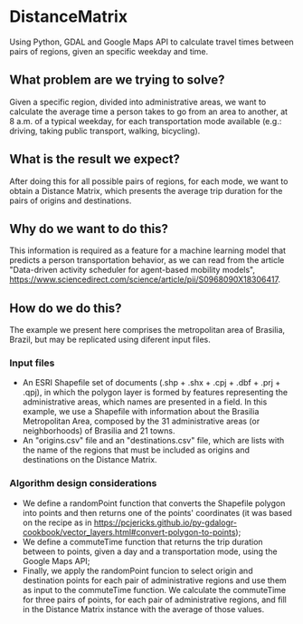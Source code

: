 # DistanceMatrix
Using Python, GDAL and Google Maps API to calculate travel times between pairs of regions, given an specific weekday and time.

## What problem are we trying to solve?
Given a specific region, divided into administrative areas, we want to calculate the average time a person takes to go from an area to another, at 8 a.m. of a typical weekday, for each transportation mode available (e.g.: driving, taking public transport, walking, bicycling). 

## What is the result we expect?
After doing this for all possible pairs of regions, for each mode, we want to obtain a Distance Matrix, which presents the average trip duration for the pairs of origins and destinations.

## Why do we want to do this?
This information is required as a feature for a machine learning model that predicts a person transportation behavior, as we can read from the article "Data-driven activity scheduler for agent-based mobility models", https://www.sciencedirect.com/science/article/pii/S0968090X18306417.

## How do we do this?
The example we present here comprises the metropolitan area of Brasilia, Brazil, but may be replicated using diferent input files.

### Input files
* An ESRI Shapefile set of documents (.shp + .shx + .cpj + .dbf + .prj + .qpj), in which the polygon layer is formed by features representing the administrative areas, which names are presented in a field. In this example, we use a Shapefile with information about the Brasilia Metropolitan Area, composed by the 31 administrative areas (or neighborhoods) of Brasilia and 21 towns.
* An "origins.csv" file and an "destinations.csv" file, which are lists with the name of the regions that must be included as origins and destinations on the Distance Matrix.

### Algorithm design considerations
* We define a randomPoint function that converts the Shapefile polygon into points and then returns one of the points' coordinates (it was based on the recipe as in https://pcjericks.github.io/py-gdalogr-cookbook/vector_layers.html#convert-polygon-to-points);
* We define a commuteTime function that returns the trip duration between to points, given a day and a transportation mode, using the Google Maps API;
* Finally, we apply the randomPoint funcion to select origin and destination points for each pair of administrative regions and use them as input to the commuteTime function. We calculate the commuteTime for three pairs of points, for each pair of administrative regions, and fill in the Distance Matrix instance with the average of those values.
